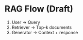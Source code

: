 # RAG Flow (Draft)

1. User → Query  
2. Retriever → Top-k documents  
3. Generator → Context + response
